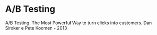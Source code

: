 # A/B Testing 

A/B Testing. The Most Powerful Way to turn clicks into customers.
    Dan Siroker e Pete Koomen - 2013
